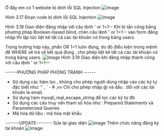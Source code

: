 Ở đây em có 1 website bị dính lỗi SQL Injection
![image](https://github.com/TrungDuc02/KhoaLuanTN_SQLINJECTION/assets/96367070/54522ef8-b3fc-4c49-bfd8-747a357c9351)

Hình 3.17 Đoạn code bị dính lỗi SQL Injection
 ![image](https://github.com/TrungDuc02/KhoaLuanTN_SQLINJECTION/assets/96367070/0b252d7d-80c6-4f87-8812-10c9bba946bf)
 
Hình 3.18 Giao diện đăng nhập với câu lệnh  ' or 1=1--
Khi bị tấn công bằng phương pháp Boolean-based blind, chèn câu lệnh ' or 1=1-- vào form đăng nhập thì lập tức liệt kê tất cả các tài khoản có trong bảng users.

Trong trường hợp này, phần OR 1=1 luôn đúng, do đó điều kiện trong mệnh đề WHERE sẽ trả về kết quả đúng , cho phép liệt kê tất cả các tài khoản có trong bảng users.
 ![image](https://github.com/TrungDuc02/KhoaLuanTN_SQLINJECTION/assets/96367070/d0fb1602-2738-4fdf-b003-b11ed110f606)
Hình 3.19 Giao diện khi đăng nhập thành công với câu lệnh  ' or 1=1—

------PHƯƠNG PHÁP PHÒNG TRÁNH ------
+ Sử dụng các hàm lọc , không cho phép người dùng nhập vào các ký tự đặc biệt như: " , ` - # ,vv Chỉ cho phép nhập @ và dấu . đổi với các tài khoản là email.
+ Sử dụng hàm mysqli_real_escape_string để lọc các ký tự đb
+ Sử dụng các câu truy vấn tham số hóa như : Prepared Statements và Parameterized Queries
+ Mã hóa dữ liệu : mã hóa mật khẩu


-------UPDATE--------
Sửa lại giao diện
![image](https://github.com/TrungDuc02/KhoaLuanTN_SQLINJECTION/assets/96367070/9ceea7a2-d327-452b-b0ec-d906a08f949d)
Thêm chức năng đăng ký tài khoản 
![image](https://github.com/TrungDuc02/KhoaLuanTN_SQLINJECTION/assets/96367070/b3c0cf78-d35e-4fb1-9b51-a240eb87a510)

